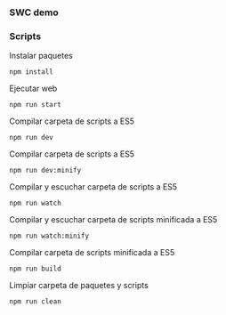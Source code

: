 ### SWC demo

### Scripts

Instalar paquetes

```
npm install
```

Ejecutar web

```
npm run start
```

Compilar carpeta de scripts a ES5

```
npm run dev
```

Compilar carpeta de scripts a ES5

```
npm run dev:minify
```


Compilar y escuchar carpeta de scripts a ES5

```
npm run watch
```

Compilar y escuchar carpeta de scripts minificada a ES5

```
npm run watch:minify
```

Compilar carpeta de scripts minificada a ES5

```
npm run build
```

Limpiar carpeta de paquetes y scripts

```
npm run clean
```
